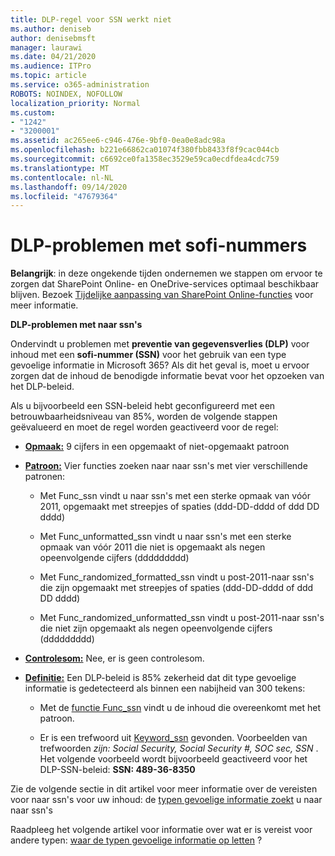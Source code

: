 ```yaml
---
title: DLP-regel voor SSN werkt niet
ms.author: deniseb
author: denisebmsft
manager: laurawi
ms.date: 04/21/2020
ms.audience: ITPro
ms.topic: article
ms.service: o365-administration
ROBOTS: NOINDEX, NOFOLLOW
localization_priority: Normal
ms.custom:
- "1242"
- "3200001"
ms.assetid: ac265ee6-c946-476e-9bf0-0ea0e8adc98a
ms.openlocfilehash: b221e66862ca01074f380fbb8433f8f9cac044cb
ms.sourcegitcommit: c6692ce0fa1358ec3529e59ca0ecdfdea4cdc759
ms.translationtype: MT
ms.contentlocale: nl-NL
ms.lasthandoff: 09/14/2020
ms.locfileid: "47679364"
---
```

# <a name="dlp-issues-with-social-security-numbers"></a>DLP-problemen met sofi-nummers

**Belangrijk**: in deze ongekende tijden ondernemen we stappen om ervoor te zorgen dat SharePoint Online- en OneDrive-services optimaal beschikbaar blijven. Bezoek [Tijdelijke aanpassing van SharePoint Online-functies](https://aka.ms/ODSPAdjustments) voor meer informatie.

**DLP-problemen met naar ssn's**

Ondervindt u problemen met **preventie van gegevensverlies (DLP)** voor inhoud met een **sofi-nummer (SSN)** voor het gebruik van een type gevoelige informatie in Microsoft 365? Als dit het geval is, moet u ervoor zorgen dat de inhoud de benodigde informatie bevat voor het opzoeken van het DLP-beleid. 
  
Als u bijvoorbeeld een SSN-beleid hebt geconfigureerd met een betrouwbaarheidsniveau van 85%, worden de volgende stappen geëvalueerd en moet de regel worden geactiveerd voor de regel:
  
- **[Opmaak:](https://docs.microsoft.com/microsoft-365/compliance/sensitive-information-type-entity-definitions#format-80)** 9 cijfers in een opgemaakt of niet-opgemaakt patroon

- **[Patroon:](https://msconnect.microsoft.com/https:/docs.microsoft.com/office365/securitycompliance/what-the-sensitive-information-types-look-for#pattern-80)** Vier functies zoeken naar naar ssn's met vier verschillende patronen:

  - Met Func_ssn vindt u naar ssn's met een sterke opmaak van vóór 2011, opgemaakt met streepjes of spaties (ddd-DD-dddd of ddd DD dddd)

  - Met Func_unformatted_ssn vindt u naar ssn's met een sterke opmaak van vóór 2011 die niet is opgemaakt als negen opeenvolgende cijfers (ddddddddd)

  - Met Func_randomized_formatted_ssn vindt u post-2011-naar ssn's die zijn opgemaakt met streepjes of spaties (ddd-DD-dddd of ddd DD dddd)

  - Met Func_randomized_unformatted_ssn vindt u post-2011-naar ssn's die niet zijn opgemaakt als negen opeenvolgende cijfers (ddddddddd)

- **[Controlesom:](https://docs.microsoft.com/microsoft-365/compliance/sensitive-information-type-entity-definitions#checksum-79)** Nee, er is geen controlesom.

- **[Definitie:](https://docs.microsoft.com/microsoft-365/compliance/sensitive-information-type-entity-definitions#definition-80)** Een DLP-beleid is 85% zekerheid dat dit type gevoelige informatie is gedetecteerd als binnen een nabijheid van 300 tekens:

  - Met de [functie Func_ssn](https://docs.microsoft.com/microsoft-365/compliance/sensitive-information-type-entity-definitions#pattern-80) vindt u de inhoud die overeenkomt met het patroon.

  - Er is een trefwoord uit [Keyword_ssn](https://docs.microsoft.com/microsoft-365/compliance/sensitive-information-type-entity-definitions#keyword_ssn) gevonden. Voorbeelden van trefwoorden  *zijn: Social Security, Social Security #, SOC sec, SSN*  . Het volgende voorbeeld wordt bijvoorbeeld geactiveerd voor het DLP-SSN-beleid: **SSN: 489-36-8350**
  
Zie de volgende sectie in dit artikel voor meer informatie over de vereisten voor naar ssn's voor uw inhoud: de [typen gevoelige informatie zoekt](https://docs.microsoft.com/microsoft-365/compliance/sensitive-information-type-entity-definitions#us-social-security-number-ssn) u naar naar ssn's
  
Raadpleeg het volgende artikel voor informatie over wat er is vereist voor andere typen: [waar de typen gevoelige informatie op letten](https://docs.microsoft.com/microsoft-365/compliance/sensitive-information-type-entity-definitions) ?
  